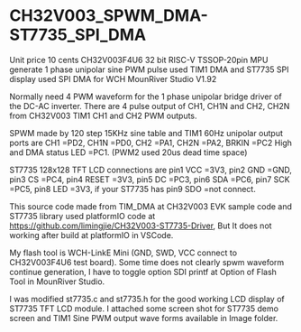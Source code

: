 # CH32V003_SPWM_DMA-ST7735_SPI_DMA

Unit price 10 cents CH32V003F4U6 32 bit RISC-V TSSOP-20pin MPU generate 1 phase unipolar sine PWM pulse used TIM1 DMA and ST7735 SPI display used SPI DMA for WCH MounRiver Studio V1.92

Normally need 4 PWM waveform for the 1 phase unipolar bridge driver of the DC-AC inverter.
There are 4 pulse output of CH1, CH1N and CH2, CH2N from CH32V003 TIM1 CH1 and CH2 PWM outputs.

SPWM made by 120 step 15KHz sine table and TIM1 60Hz unipolar output ports are CH1 =PD2, CH1N =PD0, CH2 =PA1, CH2N =PA2, BRKIN =PC2 High and DMA status LED =PC1. (PWM2 used 20us dead time space)

ST7735 128x128 TFT LCD connections are pin1 VCC =3V3, pin2 GND =GND, pin3 CS =PC4, pin4 RESET =3V3, pin5 DC =PC3, pin6 SDA =PC6, pin7 SCK =PC5, pin8 LED =3V3, if your ST7735 has pin9 SDO =not connect.

This source code made from TIM_DMA at CH32V003 EVK sample code and ST7735 library used platformIO code at https://github.com/limingjie/CH32V003-ST7735-Driver, But It does not working after build at platformIO in VSCode.

My flash tool is WCH-LinkE Mini (GND, SWD, VCC connect to CH32V003F4U6 test board).
Some time does not clearly spwm waveform continue generation, I have to toggle option SDI printf at Option of Flash Tool in MounRiver Studio.

I was modified st7735.c and st7735.h for the good working LCD display of ST7735 TFT LCD module.
I attached some screen shot for ST7735 demo screen and TIM1 Sine PWM output wave forms available in Image folder.
